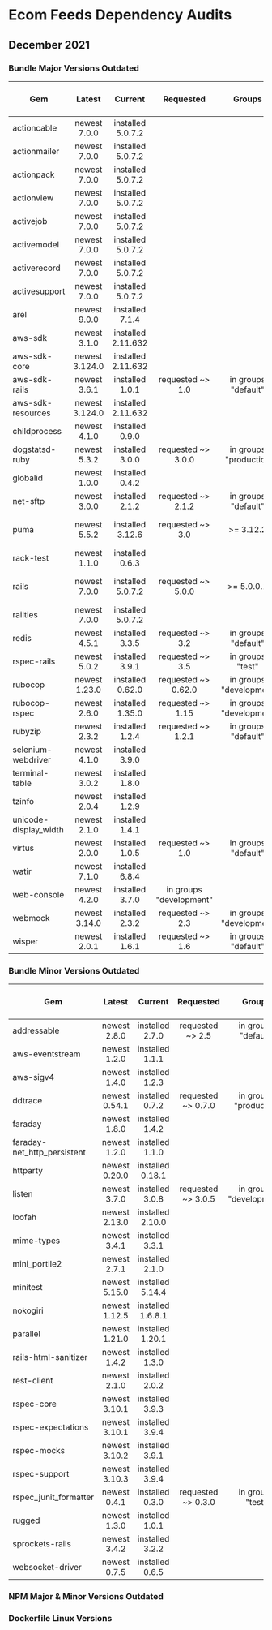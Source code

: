 # Ecom Feeds Dependency Audits


## December 2021


### Bundle Major Versions Outdated
| Gem | Latest | Current |  Requested | Groups | Older than 1 year
|---|:----------:|:-------:|:-------:|:-------:|:-------:|
| actioncable |newest 7.0.0| installed 5.0.7.2|
| actionmailer |newest 7.0.0| installed 5.0.7.2|
| actionpack |newest 7.0.0| installed 5.0.7.2|
| actionview |newest 7.0.0| installed 5.0.7.2|
| activejob |newest 7.0.0| installed 5.0.7.2|
| activemodel |newest 7.0.0| installed 5.0.7.2|
| activerecord |newest 7.0.0| installed 5.0.7.2|
| activesupport |newest 7.0.0| installed 5.0.7.2|
| arel |newest 9.0.0| installed 7.1.4|
| aws-sdk |newest 3.1.0| installed 2.11.632|
| aws-sdk-core |newest 3.124.0| installed 2.11.632|
| aws-sdk-rails |newest 3.6.1| installed 1.0.1| requested ~> 1.0| in groups "default"
| aws-sdk-resources |newest 3.124.0| installed 2.11.632|
| childprocess |newest 4.1.0| installed 0.9.0|
| dogstatsd-ruby |newest 5.3.2| installed 3.0.0| requested ~> 3.0.0| in groups "production| staging| staging2"
| globalid |newest 1.0.0| installed 0.4.2|
| net-sftp |newest 3.0.0| installed 2.1.2| requested ~> 2.1.2| in groups "default"
| puma |newest 5.5.2| installed 3.12.6| requested ~> 3.0| >= 3.12.2| in groups "default"
| rack-test |newest 1.1.0| installed 0.6.3|
| rails |newest 7.0.0| installed 5.0.7.2| requested ~> 5.0.0| >= 5.0.0.1| in groups "default"
| railties |newest 7.0.0| installed 5.0.7.2|
| redis |newest 4.5.1| installed 3.3.5| requested ~> 3.2| in groups "default"
| rspec-rails |newest 5.0.2| installed 3.9.1| requested ~> 3.5| in groups "test"
| rubocop |newest 1.23.0| installed 0.62.0| requested ~> 0.62.0| in groups "development| test"
| rubocop-rspec |newest 2.6.0| installed 1.35.0| requested ~> 1.15| in groups "development| test"
| rubyzip |newest 2.3.2| installed 1.2.4| requested ~> 1.2.1| in groups "default"
| selenium-webdriver |newest 4.1.0| installed 3.9.0|
| terminal-table |newest 3.0.2| installed 1.8.0|
| tzinfo |newest 2.0.4| installed 1.2.9|
| unicode-display_width |newest 2.1.0| installed 1.4.1|
| virtus |newest 2.0.0| installed 1.0.5| requested ~> 1.0| in groups "default"
| watir |newest 7.1.0| installed 6.8.4|
| web-console |newest 4.2.0| installed 3.7.0| in groups "development"
| webmock |newest 3.14.0| installed 2.3.2| requested ~> 2.3| in groups "development| test"
| wisper |newest 2.0.1| installed 1.6.1| requested ~> 1.6| in groups "default"
  

### Bundle Minor Versions Outdated 
| Gem | Latest | Current |  Requested | Groups | Older than 1 year
|---|:----------:|:-------:|:-------:|:-------:|:-------:|
| addressable |newest 2.8.0| installed 2.7.0| requested ~> 2.5| in groups "default"
| aws-eventstream |newest 1.2.0| installed 1.1.1|
| aws-sigv4 |newest 1.4.0| installed 1.2.3|
| ddtrace |newest 0.54.1| installed 0.7.2| requested ~> 0.7.0| in groups "production| staging| staging2"
| faraday |newest 1.8.0| installed 1.4.2|
| faraday-net_http_persistent |newest 1.2.0| installed 1.1.0|
| httparty |newest 0.20.0| installed 0.18.1|
| listen |newest 3.7.0| installed 3.0.8| requested ~> 3.0.5| in groups "development"
| loofah |newest 2.13.0| installed 2.10.0|
| mime-types |newest 3.4.1| installed 3.3.1|
| mini_portile2 |newest 2.7.1| installed 2.1.0|
| minitest |newest 5.15.0| installed 5.14.4|
| nokogiri |newest 1.12.5| installed 1.6.8.1|
| parallel |newest 1.21.0| installed 1.20.1|
| rails-html-sanitizer |newest 1.4.2| installed 1.3.0|
| rest-client |newest 2.1.0| installed 2.0.2|
| rspec-core |newest 3.10.1| installed 3.9.3|
| rspec-expectations |newest 3.10.1| installed 3.9.4|
| rspec-mocks |newest 3.10.2| installed 3.9.1|
| rspec-support |newest 3.10.3| installed 3.9.4|
| rspec_junit_formatter |newest 0.4.1| installed 0.3.0| requested ~> 0.3.0| in groups "test"
| rugged |newest 1.3.0| installed 1.0.1|
| sprockets-rails |newest 3.4.2| installed 3.2.2|
| websocket-driver |newest 0.7.5| installed 0.6.5|

### NPM Major & Minor Versions Outdated
  
### Dockerfile Linux Versions
  
  
  
